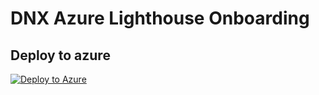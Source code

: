 # DNX Azure Lighthouse Onboarding


## Deploy to azure

[![Deploy to Azure](https://aka.ms/deploytoazurebutton )](https://portal.azure.com/#create/Microsoft.Template/uri/https%3A%2F%2Fraw.githubusercontent.com%2FDNXLabs%2Fdnx-azure-onboarding%2Fmain%2Flighthouse-onboarding.json )


